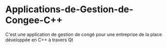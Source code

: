 # Applications-de-Gestion-de-Congee-C++
C'est une application de gestion de congé pour une entreprise de la place développée en C++ à travers Qt

